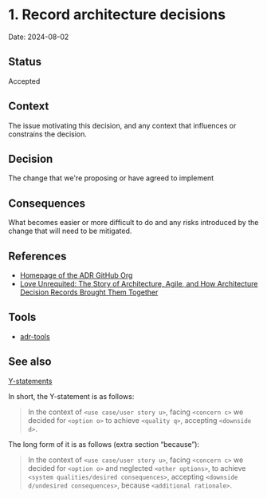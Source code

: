 # 1. Record architecture decisions

Date: 2024-08-02

## Status

Accepted

## Context

The issue motivating this decision, and any context that influences or constrains the decision.

## Decision

The change that we're proposing or have agreed to implement

## Consequences

What becomes easier or more difficult to do and any risks introduced by the change that will need to be mitigated.

## References

* [Homepage of the ADR GitHub Org](https://adr.github.io/)
* [Love Unrequited: The Story of Architecture, Agile, and How Architecture Decision Records Brought Them Together](https://ieeexplore.ieee.org/document/9801811)

## Tools

* [adr-tools](https://pypi.org/project/adr-tools-python/)

## See also

[Y-statements](https://medium.com/olzzio/y-statements-10eb07b5a177)

In short, the Y-statement is as follows:

> In the context of `<use case/user story u>`, facing `<concern c>` we decided for `<option o>` to achieve `<quality q>`, accepting `<downside d>`.

The long form of it is as follows (extra section “because”):

> In the context of `<use case/user story u>`, facing `<concern c>` we decided for `<option o>` and neglected `<other options>`, to achieve `<system qualities/desired consequences>`, accepting `<downside d/undesired consequences>`, because `<additional rationale>`.

